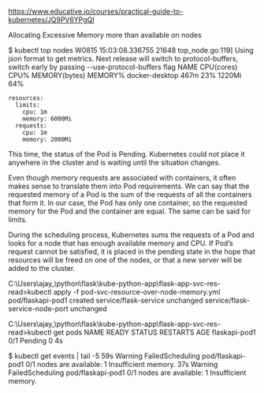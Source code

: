 https://www.educative.io/courses/practical-guide-to-kubernetes/JQ9PV6YPgQl

Allocating Excessive Memory more than available on nodes

$ kubectl top nodes
W0815 15:03:08.336755 21648 top_node.go:119] Using json format to get metrics. Next release will switch to protocol-buffers, switch early by passing --use-protocol-buffers flag
NAME CPU(cores) CPU% MEMORY(bytes) MEMORY%
docker-desktop 467m 23% 1220Mi 64%

    resources:
      limits:
        cpu: 1m
        memory: 6000Mi
      requests:
        cpu: 1m
        memory: 2000Mi

This time, the status of the Pod is Pending. Kubernetes could not place it anywhere in the cluster and is waiting until the situation changes.

Even though memory requests are associated with containers, it often makes sense to translate them into Pod requirements. We can say that the requested memory of a Pod is the sum of the requests of all the containers that form it. In our case, the Pod has only one container, so the requested memory for the Pod and the container are equal. The same can be said for limits.

During the scheduling process, Kubernetes sums the requests of a Pod and looks for a node that has enough available memory and CPU. If Pod’s request cannot be satisfied, it is placed in the pending state in the hope that resources will be freed on one of the nodes, or that a new server will be added to the cluster.

C:\Users\ajay\_\python\flask\kube-python-app\flask-app-svc-res-read>kubectl apply -f pod-svc-resource-over-node-memory.yml
pod/flaskapi-pod1 created
service/flask-service unchanged
service/flask-service-node-port unchanged

C:\Users\ajay\_\python\flask\kube-python-app\flask-app-svc-res-read>kubectl get pods
NAME READY STATUS RESTARTS AGE
flaskapi-pod1 0/1 Pending 0 4s

$ kubectl get events | tail -5
59s Warning FailedScheduling pod/flaskapi-pod1 0/1 nodes are available: 1 Insufficient memory.
37s Warning FailedScheduling pod/flaskapi-pod1 0/1 nodes are available: 1 Insufficient memory.
